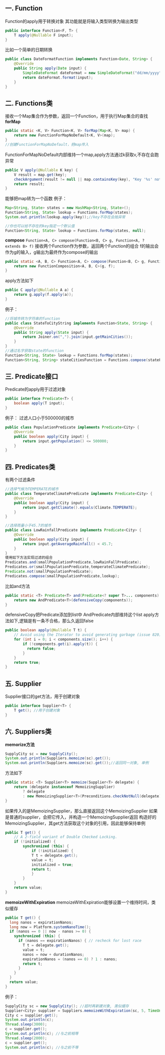 ## 一. Function
Function的apply用于转换对象
其功能就是将输入类型转换为输出类型

```java
public interface Function<F, T> {
	T apply(@Nullable F input);
}
```
比如一个简单的日期转换

```java
public class DateFormatFunction implements Function<Date, String> {
	@Override
	public String apply(Date input) {
		SimpleDateFormat dateFormat = new SimpleDateFormat("dd/mm/yyyy");
		return dateFormat.format(input);
	}
}
```

## 二. Functions类
接收一个Map集合作为参数，返回一个Function，用于执行Map集合的查找
**forMap**

```java
public static <K, V> Function<K, V> forMap(Map<K, V> map) {
	return new FunctionForMapNoDefault<K, V>(map);
}
//创建FunctionForMapNoDefault，把map传入
```
FunctionForMapNoDefault内部维持一个map,apply方法通过k获取v,不存在会跑异常

```java
public V apply(@Nullable K key) {
	V result = map.get(key);
	checkArgument(result != null || map.containsKey(key), "Key '%s' not present in map", key);
	return result;
}
```
能够把map转为一个函数
例子：

```java
Map<String, State> states = new HashMap<String, State>();
Function<String, State> lookup = Functions.forMap(states);
System.out.println(lookup.apply(key));//key不存在会抛异常

//你也可以给不存在的key指定一个默认值
Function<String, State> lookup = Functions.forMap(states, null);
```
**compose**
`Function<A, C> compose(Function<B, C> g, Function<A, ? extends B> f)`
接收两个Function作为参数，返回两个Function的组合
f的输出会作为g的输入，g输出为最终作为compose的输出 

```java
public static <A, B, C> Function<A, C> compose(Function<B, C> g, Function<A, ? extends B> f) {
	return new FunctionComposition<A, B, C>(g, f);
}
```
apply方法如下

```java
public C apply(@Nullable A a) {
	return g.apply(f.apply(a));
}
```
例子：

```java
//将城市转为字符串的function
public class StateToCityString implements Function<State, String> {
	@Override
	public String apply(State input) {
		return Joiner.on(",").join(input.getMainCities());
	}
}
//通过名字获取state的function
Function<String, State> lookup = Functions.forMap(states);
Function<String, String> stateCitiesFunction = Functions.compose(stateFunction, lookup); //组合Function
```

## 三. Predicate接口
Predicate的apply用于过滤对象

```java
public interface Predicate<T> {
	boolean apply(T input);
}
```
例子：
过滤人口小于500000的城市

```java
public class PopulationPredicate implements Predicate<City> {
	@Override
	public boolean apply(City input) {
		return input.getPopulation() <= 500000;
	}
}
```

## 四. Predicates类
有两个过滤条件

```java
//选择气候为TEMPERATE的城市
public class TemperateClimatePredicate implements Predicate<City> {
	@Override
	public boolean apply(City input) {
		return input.getClimate().equals(Climate.TEMPERATE);
	}
}

//选择雨量小于45.7的城市
public class LowRainfallPredicate implements Predicate<City> {
	@Override
	public boolean apply(City input) {
		return input.getAverageRainfall() < 45.7;
	}
}
使用如下方法实现过滤的组合
Predicates.and(smallPopulationPredicate,lowRainFallPredicate);			//且
Predicates.or(smallPopulationPredicate,temperateClimatePredicate);		//或
Predicate.not(smallPopulationPredicate);								//非
Predicates.compose(smallPopulationPredicate,lookup);					//组合转换再过滤
```
比如and方法

```java
public static <T> Predicate<T> and(Predicate<? super T>... components) {
	return new AndPredicate<T>(defensiveCopy(components));
}
```
defensiveCopy把Predicate添加到list中
AndPredicate内部维持这个list
apply方法如下,逻辑是有一条不合格，那么久返回false

```java
public boolean apply(@Nullable T t) {
	// Avoid using the Iterator to avoid generating garbage (issue 820).
	for (int i = 0; i < components.size(); i++) {
		if (!components.get(i).apply(t)) {
		  return false;
		}
	}
	return true;
}
```

## 五. Supplier
Supplier接口的get方法，用于创建对象

```java
public interface Supplier<T> {
	T get(); //用于创建对象
}
```

## 六. Suppliers类
**memorize方法**

```java
SupplyCity sc = new SupplyCity();
System.out.println(Suppliers.memoize(sc).get());
System.out.println(Suppliers.memoize(sc).get());//返回同一对象, 单例
```
方法如下

```java
public static <T> Supplier<T> memoize(Supplier<T> delegate) {
	return (delegate instanceof MemoizingSupplier)
		? delegate
		: new MemoizingSupplier<T>(Preconditions.checkNotNull(delegate));
}
```
如果传入的是MemoizingSupplier，那么直接返回这个MemoizingSupplier
如果是普通的supplier，会把它传入，并构造一个MemoizingSupplier返回
构造好的MemoizingSupplier，其get方法获取这个对象的引用，因此能够保持单例

```java
public T get() {
	// A 2-field variant of Double Checked Locking.
	if (!initialized) {
		synchronized (this) {
			if (!initialized) {
			T t = delegate.get();
			value = t;
			initialized = true;
			return t;
			}
		}
	}
	return value;
}
```
**memoizeWithExpiration**
memoizeWithExpiration能够设置一个维持时间，类似缓存

```java
public T get() {
  long nanos = expirationNanos;
  long now = Platform.systemNanoTime();
  if (nanos == 0 || now - nanos >= 0) {
    synchronized (this) {
      if (nanos == expirationNanos) { // recheck for lost race
        T t = delegate.get();
        value = t;
        nanos = now + durationNanos;
        expirationNanos = (nanos == 0) ? 1 : nanos;
        return t;
      }
    }
  }
  return value;
}
```
例子：

```java
SupplyCity sc = new SupplyCity(); //超时再新建对象, 类似缓存
Supplier<City> supplier = Suppliers.memoizeWithExpiration(sc, 5, TimeUnit.SECONDS);
City c = supplier.get();
System.out.println(c); 
Thread.sleep(3000);
c = supplier.get();
System.out.println(c); //与之前相等
Thread.sleep(2000);
c = supplier.get();
System.out.println(c); //与之前不等
```